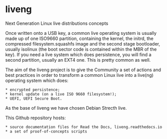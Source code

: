 # liveng
Next Generation Linux live distributions concepts

Once written onto a USB key, a common live operating system is usually made up of one ISO9660 partition, containing the kernel, the initrd, the compressed filesystem.squashfs image and the second stage bootloader, usually isolinux (the boot sector code is contained within the MBR of the key).
If you need a live system which does persistence, you will find a second partition, usually an EXT4 one. This is pretty common as well.

The aim of the liveng project is to give the Community a set of actions and best practices in order to transform a common Linux live into a live(ng) operating system which does:

    * encrypted persistence;
    * kernel update (on a live ISO 9660 filesystem!);
    * UEFI, UEFI Secure Boot.
  
As the base of liveng we have chosen Debian Strecth live.

This Github repository hosts:

    * source documentation files for Read the Docs, liveng.readthedocs.io
    * a set of proof-of-concepts scripts
